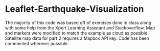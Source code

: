 # Leaflet-Earthquake-Visualization

The majority of this code was based off of exercises done in class along with some help from the Xpert Learning Assistant and Stackoverflow. Map and markers were modified to match the example as cloud as possible. Satellite map data for part 2 requires a Mapbox API key. Code has been commented wherever possible.
